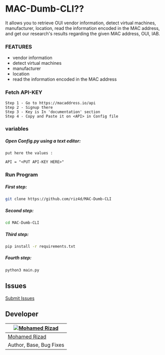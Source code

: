 # MAC-Dumb-CLI??

It allows you to retrieve OUI vendor information, detect virtual machines, manufacturer, location, read the information encoded in the MAC address, and get our research's results regarding the given MAC address, OUI, IAB.

### FEATURES
 - vendor information
 - detect virtual machines
 - manufacturer
 - location
 - read the information encoded in the MAC address
 
 ### Fetch API-KEY
 ```
Step 1 - Go to https://macaddress.io/api
Step 2 - Signup there
Step 3 - Key is In 'documentation' section
Step 4 - Copy and Paste it on <API> in Config file
```
 ### variables
 
 ##### Open Config.py using a text editor:

```
put here the values :

API = "<PUT API-KEY HERE>"
```


### Run Program


##### First step:

```sh
git clone https://github.com/riz4d/MAC-Dumb-CLI
```

##### Second step:

```sh
cd MAC-Dumb-CLI
```

##### Third step:

```sh
pip install -r requirements.txt
```

##### Fourth step:

```sh
python3 main.py
```

## Issues 

[Submit Issues](https://github.com/riz4d/MAC-Dumb-CLI/issues)


## Developer

[![Mohamed Rizad](https://github.com/riz4d.png?size=100)](https://github.com/riz4d) |
----|
[Mohamed Rizad](https://t.me/riz4d) |
Author, Base, Bug Fixes  |
